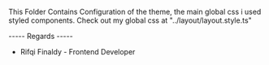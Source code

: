 This Folder Contains Configuration of the theme, the main global css i used styled components. 
Check out my global css at "../layout/layout.style.ts" 

----- Regards -----
- Rifqi Finaldy - Frontend Developer